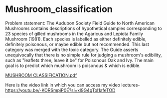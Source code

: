 # Mushroom_classification

Problem statement:
 The Audubon Society Field Guide to North American Mushrooms 
contains descriptions of hypothetical samples corresponding to 23 species of 
gilled mushrooms in the Agaricus and Lepiota Family Mushroom (1981). Each 
species is labelled as either definitely edible, definitely poisonous, or maybe 
edible but not recommended. This last category was merged with the toxic 
category. The Guide asserts unequivocally that there is no simple rule for 
judging a mushroom's edibility, such as "leaflets three, leave it be" for 
Poisonous Oak and Ivy. The main goal is to predict which mushroom is 
poisonous & which is edible.

[MUSHROOM CLASSIFICATION.pdf](https://github.com/sharanyamanohar/Mushroom_classification/files/10141544/MUSHROOM.CLASSIFICATION.pdf)


Here is the video link in which you can access my video lectures-https://youtu.be/-KORSmpiP0E?si=xl9G4gTol1afeTOD
